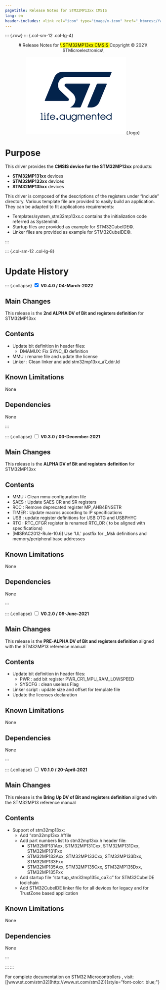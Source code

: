 ```yaml
---
pagetitle: Release Notes for STM32MP13xx CMSIS
lang: en
header-includes: <link rel="icon" type="image/x-icon" href="_htmresc/favicon.png" />
---
```


::: {.row}
::: {.col-sm-12 .col-lg-4}

<center>
# Release Notes for <mark>\ STM32MP13xx CMSIS </mark>
Copyright &copy; 2021\ STMicroelectronics\
    
[![ST logo](_htmresc/st_logo_2020.png)](https://www.st.com){.logo}
</center>

# Purpose
		
This driver provides the **CMSIS device for the STM32MP13xx** products:

- **STM32MP131xx** devices
- **STM32MP133xx** devices
- **STM32MP135xx** devices

This driver is composed of the descriptions of the registers under “Include” directory.
Various template file are provided to easily build an application. 
They can be adapted to fit applications requirements:

- Templates/system_stm32mp13xx.c contains the initialization code referred as SystemInit.
- Startup files are provided as example for STM32CubeIDE©.
- Linker files are provided as example for STM32CubeIDE©.
  
:::

::: {.col-sm-12 .col-lg-8}

# __Update History__

::: {.collapse}
<input type="checkbox" id="collapse-section0" checked aria-hidden="true">
<label for="collapse-section0" checked aria-hidden="true">__V0.4.0 / 04-March-2022__</label>
<div>

## Main Changes

This release is the **2nd ALPHA DV of Bit and registers definition** for STM32MP13xx

## Contents

- Update bit definition in header files:
  - DMAMUX: Fix SYNC_ID definition
- MMU : rename file and update the license
- Linker : Clean linker and add stm32mp13xx_a7_ddr.ld

## Known Limitations

None

## Dependencies

None

</div>
:::

::: {.collapse}
<input type="checkbox" id="collapse-section3" aria-hidden="true">
<label for="collapse-section3" aria-hidden="true">__V0.3.0 / 03-December-2021__</label>
<div>			

## Main Changes

This release is the **ALPHA DV of Bit and registers definition** for STM32MP13xx

## Contents

  - MMU : Clean mmu configuration file
  - SAES : Update SAES CR and SR registers
  - RCC : Remove deprecated register MP_AHB4ENSETR
  - TIMER : Update macros according to IP specifications
  - USB : update register definitions for USB OTG and USBPHYC
  - RTC : RTC_CFGR register is renamed RTC_OR ( to be aligned with specifications)
  - [MISRAC2012-Rule-10.6] Use 'UL' postfix for _Msk definitions and memory/peripheral base addresses

## Known Limitations

None

## Dependencies

None

</div>
:::

::: {.collapse}
<input type="checkbox" id="collapse-section2" aria-hidden="true">
<label for="collapse-section2" aria-hidden="true">__V0.2.0 / 09-June-2021__</label>
<div>			

## Main Changes

This release is the **PRE-ALPHA DV of Bit and registers definition** aligned with the STM32MP13 reference manual

## Contents

- Update bit definition in header files:
  - PWR : add bit register PWR_CR1_MPU_RAM_LOWSPEED
  - SYSCFG : clean useless Flag
- Linker script : update size and offset for template file
- Update the licenses declaration

## Known Limitations

None

## Dependencies

None

</div>
:::

::: {.collapse}
<input type="checkbox" id="collapse-section1" aria-hidden="true">
<label for="collapse-section1" aria-hidden="true">__V0.1.0 / 20-April-2021__</label>
<div>			

## Main Changes

This release is the **Bring Up DV of Bit and registers definition** aligned with the STM32MP13 reference manual

## Contents

- Support of stm32mp13xx:
  - Add “stm32mp13xx.h”file
  - Add part numbers list to stm32mp13xx.h header file:
    - STM32MP131Axx, STM32MP131Cxx, STM32MP131Dxx, STM32MP131Fxx
    - STM32MP133Axx, STM32MP133Cxx, STM32MP133Dxx, STM32MP133Fxx
    - STM32MP135Axx, STM32MP135Cxx, STM32MP135Dxx, STM32MP135Fxx
  - Add startup file “startup_stm32mp135c_ca7.c” for STM32CubeIDE toolchain
  - Add STM32CubeIDE linker file for all devices for legacy and for TrustZone based application

## Known Limitations

None

## Dependencies

None

</div>
:::

:::
:::

<footer class="sticky">
For complete documentation on STM32 Microcontrollers </mark> ,
visit: [[www.st.com/stm32](http://www.st.com/stm32)]{style="font-color: blue;"}
</footer>
